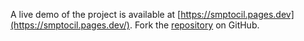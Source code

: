 A live demo of the project is available at [https://smptocil.pages.dev](https://smptocil.pages.dev/).
Fork the [repository](https://github.com/mutilbogeh) on GitHub.
